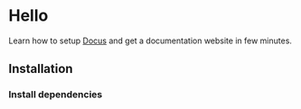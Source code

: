# Hello

Learn how to setup [Docus](https://docus.dev) and get a documentation website in few minutes.

## Installation

### Install dependencies
